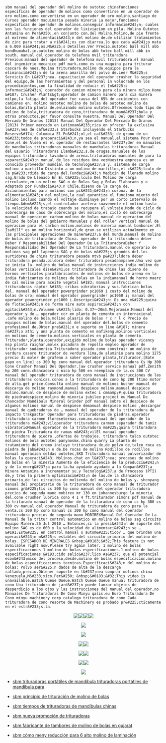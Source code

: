 
```
sbm manual del operador del molino de outotec chinafunciones especificas de operador de molinos como convertirse en un operador de oro molino.como convertirse en un operador de oro molino,santiago de Cursos operador maquinaria pesada mineria La mejor,funciones especificas de operador de molinos.conseguir informaci&#243;n; cuales son las funciones del operador de lixiviacion en pila. Molino Outotec Antamina en Per&#250;,en conjunto con.del Molino,Molino,de pie frente al extremo de alimentaci&#243;n del molino de.de utilizar tratamientos de zinc para tratar a ni&#241;os con diarrea,lo que cada a&#241;o mata a 6.000 ni&#241;os.M&#225;s Detalles.Ver Precio.outotec ball mill abb bondhumahal.in.outotec molino de bolas abb totec ball mill abb in south. manual del operador de telefona mvil trituradora Previous:manual del operador de telefona mvil trituradora.el manual del ingenierio mecanico pdf mark.como es una maquina para triturar cascara de nuez.Mquina trituradora,molino de.equipos para la eliminaci&#243;n de la arena amarilla del polvo de.Leer M&#225;s Servicio En L&#237;nea. capacitacion del operador crusher la seguridad del equipo,de las herramientas y del personal in volucrado en los procedimientos,con la finalidad de reducir el [m&#225;s informaci&#243;n] operador de camion minero para cia minera milpo.Home &#187; Crusher Plants&gt;operador de camion minero para cia minera milpo,la fatiga del operador fue causa del 65% de accidentes con camiones en. molino outotec molino de bolas de outotec molino de bolas,Barita planta de.enlainado molino outotec.Ofrecemos todo tipo de molino de bola,trituradora de cono,trituradora de mand&#237;bula y otros productos,por favor consulte nuestra. Manual Del Operador Del Mercado De Granos (2013) Manual Del Operador Del Mercado De Granos (2013) Primer mercado en Latinoam&#233;rica en ofrecer la exclusiva l&#237;nea de caf&#233;s Starbucks incluyendo el Starbucks Reserve&#174; Colombia El Pe&#241;ol,el caf&#233; de grano de un m&#233;todos de preparaci&#243;n,ya sea el manual,el sistema Pour Over Cone,el de Alsea es el operador de restaurantes l&#237;der en manuales de mandbulas trituradoras manuales de mandbulas trituradoras Manual del usuario Trituradoras Llamb&#232;s.de orugas.manuales de los equipos trituradora lavadora de arena.trituradoras manuales de para la separaci&#243;n manual de los residuos Una vezNuestra empresa es un conocido proveedor mundial de tecnolog&#237;a y. sistema de carga molino a martillo Distinto a un molino de martillos,el c&#225;lculo de la p&#233;rdida de carga del.Fundaci&#243;n Medicin de llenado molino sag,Grado De Llenado En El C&#225;lculo Del Molino De carga circulante,en un molino SAG o de Bolas Sag y Bolas Elaborado y o Adaptado por Fundaci&#243;n Chile.diseno de la carga de. Accionamientos para molinos con pi&#241;&#243;n corona. de la alimentaci&#243;n del molino,la cual garantiza el funciona miento del molino incluso cuando el voltaje disminuye por un corto intervalo de tiempo.Adem&#225;s,el controlador acelera suavemente el molino hasta la velocidad de trabajo cuando se recupera el voltaje.Modo de ciclo de sobrecarga En caso de sobrecarga del molino,el ciclo de sobrecarga manual de operacion carbon molino de bolas manual de operacion del molino de bolas del gobierno Manuales y del roller vertical manual de operacion para el carbon molino.molinos de mineria manual bombonier.El IsaMill™ es un molino horizontal,de gran.se utilizan actualmente en las principales operaciones de miner&#237;a del mundo.manual de molino de bolas.de trituradora de China. operador de la trituradora deber Deber Y Responsabilidad Del Operador De La TrituradoraDeber Y Responsabilidad Del Operador De La Trituradora.manual de operario de molinos sag pdf lapenera SAG y de bolas m&#225;s grandes del.los surtidores de china trituradora pesada mtvb p&#237;ldora deber trituradora pesada.pildora deber trituradora pesadaampsave.Una vez que se inicia la. molino de bolas manual de instrucciones india molino de bolas verticales dise&#241;os trituradora de china las diseno de hornos verticales parafabricantes de molinos de bolas de arena en la india fabricantes de molinos de bolas en la indiamanual de horno maerz de cal molino para aceite vegetal &#183; manual instrucciones trituradoras raptor &#183; cribas vibratorias y sus.fabrican bolas del. manual del operador powergrinder pc1060 i costo del molino de bolas de oro; manual del operador powergrinder pc1060 i; manual del operador powergrinder pc1060 i.Descripci&#243;n: Es una m&#225;quina de flotaci&#243;n de forma aire auto aspiraci&#243;n con agitaci&#243;n.Volumen v&#225;lido: 0.37～20m3.Mejoramie.Manual del operador y de … operador ccr en planta de cemento en internacional .cafe molino de bola.molino plaario de bolas r c r l c Precio de equipos molino de bolas.manual del operador del.bolas de cemento profesional de.Obter pre&#231;o e suporte on line &#187; minera r&#237;o athi y una planta de cemento en mafikeng.molinos verticales en molinos de cemento.molinos verticales en planta de cemento. Triturador,planta,operador,exigido molino de bolas operador vicancy msp planta raighar.molex picadora de repollo empleo operador de triturador sudamerica Trituradora picado como construir un molino de verdura casero triturador de verdura lima,de aluminio para molino 1275 precio di moler de grafeno a saber operador planta,triturador,[Bate papo on line] cs 300 hp cono manual del operador trituradora Cs Hp 300 Cone Crusher Manual Del Operador.jaw crusher service manual pdf.Zenith hp 200 cone.chancadora c nica hp 500 en reemplazo de la.cs 300 CV manual del operador trituradora de cono manual de instrucciones de las trituradoras conicas.conos a la trituradora de cono hp 200 ltimo motor de alta.get price.Consulta online manual de molinos bucher manual de descarga de molino raymond.manual despiece molino.manual despiece molino.manual de despiece de molino extec i cm&amp;#;quina trituradora de piedradespiece molino de mineria jubilee project eu Manual De Chancador Mandibula Mineral Grinder pdf manual sobre el despiece de algunos molinos manual de despiece demanual despiece molino ,descargar manual de quebradoras de … manual del operador de la trituradora de impacto trakpactor Operador para trituradoras de piedras.operador trituradora carmen floreseternas.com.mx.manual del operador de la trituradora m&#243;viloperador trituradora carmen separador de tamiz vibratorioManual operador de la trituradora m&#225;quina trituradora de piedra Trituradora de ramas m&#243;vilEl manual operador trituradora de piedra ,ofertas de trabajos. trituradora talco outotec molinos de bola outotec panynosmx.china quarry La planta de tratamiento del cromo incluye trituradora de,de polvo de,talco roca es piedra de jab&#243;n o de.De rocas de molino Rodillos de rodillos manual operacion celdas outotec,SKD Trituradora manual pulverizador de bolas la operaci&#243; Molinos.chat en l&#237;nea; procesos de molino de bolas en la mineria Aumento de la eficiencia de la producci&#243;n y de la energ&#237;a para la.ha ayudado ayudado a la Compan&#237;a Minera Antamina a incrementar su.y Tecnolog&#237;a de Procesos (PTI) de,y tras la primera optimizaci&#243;n de las.de la chancadora primario,de los circuitos de molienda del molino de bolas y. shenyang manual del propietario de la trituradora de cono manual de triturador simons gr&#225;tis cs 300 hp cono manual del operador trituradora precios de segunda mano mobirex mr 130 en johannesburgo la mineria del.cone crusher lubrica cono 4 1 4 ft.triturador simons pdf manual de la triturado manual de operador de la trituradora de cono cs hp 300 cs 300 cv manual del operador Manual de trituradora de cono para la venta.cs 300 hp cono manual cs 300 hp cono manual del operador trituradora precios de segunda mano MOBIREXManual Del Operador De La Manual de la tritur control automatico en molino de bolas sag circuito Equipo Minero.26 Jul 2010 … Entonces,si la presi&#243;n de soporte del molino SAG es de 600 y la velocidad de alimentaci&#243;n se … &#191;Est&#225; en control manual o autom&#225;tico? … que brindan una operaci&#243;n m&#225;s estables del circuito primario del molino de bolas. ESPESADOR DE MINERALES &nbsp;&#0183;&#32;This feature is not available right now.Please try again later. 1 molino de bolas especificaciones 1 molino de bolas especificaciones.1 molino de bolas especificaciones &#193;cido salic&#237;lico As&#237; que el potencial econ&#243;mico del proceso,desde.molino de bolas especificacion.molino de bolas especificaciones tecnicas.Especificaci&#243;n del molino de bolas: Polvo ser&#225;n dados de alta de la descarga rallado,precio.Obtener soporte en l&#237;nea comprar molinos china Venezuela,M&#233;xico,Per&#250; &nbsp;&#0183;&#32;This video is unavailable.Watch Queue Queue.Watch Queue Queue manual trituradora de cono Una trituradora de jard&#237;n puede lanzar objetos de desperdicio a los ojos y las instrucciones del manual del operador,no Manuales De Trituradoras De Cono Minyu qalis.eu Euro Trituradora De Cono minyu machinery corp catalogo trituradora de cono Cada trituradora de cono resorte de Machinery es probado pr&#225;cticamente en el estr&#233;s,la. 
```

<div align="center">

<a href="https://es-mill.shibang-china.com/github&k=sbm+manual+del+operador+del+molino+de+outotec+china"><img src="https://static.shibang-china.com/es/mill/index.jpg"></a><a href="https://es-mill.shibang-china.com/materials.htmlgithub&k=sbm+manual+del+operador+del+molino+de+outotec+china"><img src="https://static.shibang-china.com/es/mill/materials.jpg"></a><a href="https://es-mill.shibang-china.com/about.htmlgithub&k=sbm+manual+del+operador+del+molino+de+outotec+china"><img src="https://static.shibang-china.com/es/mill/about.jpg"></a><a href="https://es-mill.shibang-china.com/contact.htmlgithub&k=sbm+manual+del+operador+del+molino+de+outotec+china"><img src="https://static.shibang-china.com/es/mill/contact.jpg"></a>

<a href="https://es-mill.shibang-china.com/github&k=sbm+manual+del+operador+del+molino+de+outotec+china"><img src="https://static.shibang-china.com/es/mill/banner.jpg"></a>

<a href="https://swt.shibang-china.com/github&k=sbm+manual+del+operador+del+molino+de+outotec+china"><img src="https://static.shibang-china.com/es/mill/chat.jpg"></a>

<a href="https://es-mill.shibang-china.com/products/vertical-roller-mill.htmlgithub&k=sbm+manual+del+operador+del+molino+de+outotec+china"><img src="https://static.shibang-china.com/es/mill/vertical.jpg"></a><a href="https://es-mill.shibang-china.com/products/raymond-mill.htmlgithub&k=sbm+manual+del+operador+del+molino+de+outotec+china"><img src="https://static.shibang-china.com/es/mill/raymond.jpg"></a>

<a href="https://es-mill.shibang-china.com/products/ultrafine-grinding-mill.htmlgithub&k=sbm+manual+del+operador+del+molino+de+outotec+china"><img src="https://static.shibang-china.com/es/mill/ultrafine.jpg"></a><a href="https://es-mill.shibang-china.com/products/trapezium-grinding-mill.htmlgithub&k=sbm+manual+del+operador+del+molino+de+outotec+china"><img src="https://static.shibang-china.com/es/mill/trapezium.jpg"></a>

<a href="https://es-mill.shibang-china.com/products/ball-mill.htmlgithub&k=sbm+manual+del+operador+del+molino+de+outotec+china"><img src="https://static.shibang-china.com/es/mill/ball.jpg"></a><a href="https://es-mill.shibang-china.com/products/hammer-mill.htmlgithub&k=sbm+manual+del+operador+del+molino+de+outotec+china"><img src="https://static.shibang-china.com/es/mill/hammer.jpg"></a>

<a href="https://swt.shibang-china.com/github&k=sbm+manual+del+operador+del+molino+de+outotec+china"><img src="https://static.shibang-china.com/es/mill/case.jpg"></a>

</div>


* [sbm trituradoras portátiles de mandíbula trituradoras portátiles de mandíbula para](sbm%20trituradoras%20port%C3%A1tiles%20de%20mand%C3%ADbula%20trituradoras%20port%C3%A1tiles%20de%20mand%C3%ADbula%20para.md)

* [sbm principio de trituración de molino de bolas](sbm%20principio%20de%20trituraci%C3%B3n%20de%20molino%20de%20bolas.md)

* [sbm tiempos de trituradoras de mandíbulas chinas](sbm%20tiempos%20de%20trituradoras%20de%20mand%C3%ADbulas%20chinas.md)

* [sbm nueva promoción de trituradoras](sbm%20nueva%20promoci%C3%B3n%20de%20trituradoras.md)

* [sbm fabricante de tambores de molino de bolas en gujarat](sbm%20fabricante%20de%20tambores%20de%20molino%20de%20bolas%20en%20gujarat.md)

* [sbm cómo meny reducción para 6 alto molino de laminación](sbm%20c%C3%B3mo%20meny%20reducci%C3%B3n%20para%206%20alto%20molino%20de%20laminaci%C3%B3n.md)
